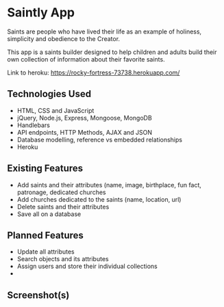 # Saintly App

Saints are people who have lived their life as an example of holiness, simplicity and obedience to the Creator.

This app is a saints builder designed to help children and adults build their own collection of information about their favorite saints. 

Link to heroku: https://rocky-fortress-73738.herokuapp.com/

## Technologies Used

* HTML, CSS and JavaScript
* jQuery, Node.js, Express, Mongoose, MongoDB
* Handlebars
* API endpoints, HTTP Methods,  AJAX and JSON
* Database modelling, reference vs embedded relationships
* Heroku

## Existing Features

* Add saints and their attributes (name, image, birthplace, fun fact, patronage, dedicated churches 
* Add churches dedicated to the saints (name, location, url)
* Delete saints and their attributes
* Save all on a database

## Planned Features

* Update all attributes
* Search objects and its attributes
* Assign users and store their individual collections
* 

## Screenshot(s)






